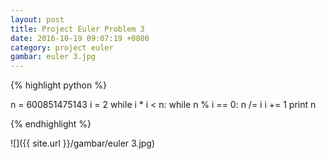 ```yaml
---
layout: post
title: Project Euler Problem 3
date: 2016-10-19 09:07:19 +0800
category: project euler
gambar: euler 3.jpg
---
```


{% highlight python %}

n = 600851475143
i = 2
while i * i < n:
	while n % i == 0:
		n /= i
	i += 1
print n

{% endhighlight %}

<!-- more -->

![]({{ site.url }}/gambar/euler 3.jpg)